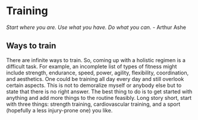 # Training
*Start where you are. Use what you have. Do what you can.* - Arthur Ashe

## Ways to train
There are infinite ways to train. So, coming up with a holistic regimen is a
difficult task. For example, an incomplete list of types of fitness might
include strength, endurance, speed, power, agility, flexibility, coordination,
and aesthetics. One could be training all day every day and still overlook
certain aspects. This is not to demoralize myself or anybody else but to state
that there is no right answer. The best thing to do is to get started with
anything and add more things to the routine feasibly. Long story short, start
with three things: strength training, cardiovascular training, and a sport
(hopefully a less injury-prone one) you like.

